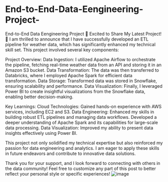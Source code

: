 # End-to-End-Data-Eengineering-Project-
End-to-End Data Eengineering Project 
🌟 Excited to Share My Latest Project! 🌟
I am thrilled to announce that I have successfully developed an ETL pipeline for weather data, which has significantly enhanced my technical skill set. This project involved several key components:

Project Overview:
Data Ingestion: I utilized Apache Airflow to orchestrate the pipeline, fetching real-time weather data from an API and storing it in an Amazon S3 bucket.
Data Transformation: The data was then transferred to Databricks, where I employed Apache Spark for efficient data transformation.
Data Storage: Transformed data was stored in Snowflake, ensuring scalability and performance.
Data Visualization: Finally, I leveraged Power BI to create insightful visualizations from the Snowflake data, enabling better decision-making.

Key Learnings:
Cloud Technologies: Gained hands-on experience with AWS services, including EC2 and S3.
Data Engineering: Enhanced my skills in building robust ETL pipelines and managing data workflows.
Developed a deeper understanding of Apache Spark and its capabilities for large-scale data processing.
Data Visualization: Improved my ability to present data insights effectively using Power BI.

This project not only solidified my technical expertise but also reinforced my passion for data engineering and analytics. I am eager to apply these skills in future endeavors and contribute to innovative data solutions.

Thank you for your support, and I look forward to connecting with others in the data community! Feel free to customize any part of this post to better reflect your personal style or specific experiences!
![image](https://github.com/user-attachments/assets/724ef441-c6f0-421a-a3b7-c093f2a11b97)
